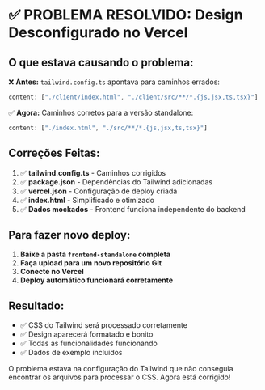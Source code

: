 # ✅ PROBLEMA RESOLVIDO: Design Desconfigurado no Vercel

## O que estava causando o problema:

❌ **Antes:** `tailwind.config.ts` apontava para caminhos errados:
```typescript
content: ["./client/index.html", "./client/src/**/*.{js,jsx,ts,tsx}"]
```

✅ **Agora:** Caminhos corretos para a versão standalone:
```typescript
content: ["./index.html", "./src/**/*.{js,jsx,ts,tsx}"]
```

## Correções Feitas:

1. ✅ **tailwind.config.ts** - Caminhos corrigidos
2. ✅ **package.json** - Dependências do Tailwind adicionadas
3. ✅ **vercel.json** - Configuração de deploy criada
4. ✅ **index.html** - Simplificado e otimizado
5. ✅ **Dados mockados** - Frontend funciona independente do backend

## Para fazer novo deploy:

1. **Baixe a pasta `frontend-standalone` completa**
2. **Faça upload para um novo repositório Git**
3. **Conecte no Vercel**
4. **Deploy automático funcionará corretamente**

## Resultado:
- ✅ CSS do Tailwind será processado corretamente
- ✅ Design aparecerá formatado e bonito
- ✅ Todas as funcionalidades funcionando
- ✅ Dados de exemplo incluídos

O problema estava na configuração do Tailwind que não conseguia encontrar os arquivos para processar o CSS. Agora está corrigido!